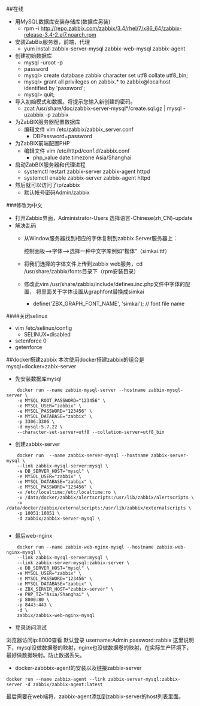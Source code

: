 ##在线
*   用MySQL数据库安装存储库(数据库另装)
    *   rpm -i http://repo.zabbix.com/zabbix/3.4/rhel/7/x86_64/zabbix-release-3.4-2.el7.noarch.rpm
*   安装ZabBix服务器，前端，代理
    *   yum install zabbix-server-mysql zabbix-web-mysql zabbix-agent
*   创建初始数据库
    *   mysql -uroot -p
    *   password
    *   mysql> create database zabbix character set utf8 collate utf8_bin;
    *   mysql> grant all privileges on zabbix.* to zabbix@localhost identified by 'password';
    *   mysql> quit;
*   导入初始模式和数据。将提示您输入新创建的密码。
    *   zcat /usr/share/doc/zabbix-server-mysql*/create.sql.gz | mysql -uzabbix -p zabbix
*   为ZabBIX服务器配置数据库
    *   编辑文件    vim /etc/zabbix/zabbix_server.conf
        *   DBPassword=password
*   为ZabBIX前端配置PHP
    *   编辑文件    vim /etc/httpd/conf.d/zabbix.conf
        *   php_value date.timezone Asia/Shanghai
*   启动ZabBIX服务器和代理进程
    *   systemctl restart zabbix-server zabbix-agent httpd
    *   systemctl enable zabbix-server zabbix-agent httpd
*   然后就可以访问了ip/zabbix
    *   默认帐号密码Admin/zabbix
    
###修改为中文
*   打开Zabbix界面，Administrator-Users 选择语言-Chinese(zh_CN)-update 
*   解决乱码
    *   从Window服务器找到相应的字休复制到zabbix Server服务器上：
    
         控制面板-->字体-->选择一种中文字库例如“楷体”（simkai.ttf）
    *   将我们选择的字体文件上传到zabbix web服务，cd /usr/share/zabbix/fonts目录下（rpm安装目录）
    *   修改此vim /usr/share/zabbix/include/defines.inc.php文件中字体的配置，
        将里面关于字体设置从graphfont替换成simkai
        *   define('ZBX_GRAPH_FONT_NAME',           'simkai'); // font file name

####关闭selinux
*   vim /etc/selinux/config
    *   SELINUX=disabled
*   setenforce 0
*   getenforce


##docker搭建zabbix
本次使用docker搭建zabbix的组合是mysql+docker+zabix-server
*   先安装数据库mysql
```
    docker run --name zabbix-mysql-server --hostname zabbix-mysql-server \
    -e MYSQL_ROOT_PASSWORD="123456" \
    -e MYSQL_USER="zabbix" \
    -e MYSQL_PASSWORD="123456" \
    -e MYSQL_DATABASE="zabbix" \
    -p 3306:3306 \
    -d mysql:5.7.22 \
    --character-set-server=utf8 --collation-server=utf8_bin
```

*   创建zabbix-server
```
    docker run  --name zabbix-server-mysql --hostname zabbix-server-mysql \
    --link zabbix-mysql-server:mysql \
    -e DB_SERVER_HOST="mysql" \
    -e MYSQL_USER="zabbix" \
    -e MYSQL_DATABASE="zabbix" \
    -e MYSQL_PASSWORD="123456" \
    -v /etc/localtime:/etc/localtime:ro \
    -v /data/docker/zabbix/alertscripts:/usr/lib/zabbix/alertscripts \
    -v /data/docker/zabbix/externalscripts:/usr/lib/zabbix/externalscripts \
    -p 10051:10051 \
    -d zabbix/zabbix-server-mysql \
    
```
*   最后web-nginx
```
    docker run --name zabbix-web-nginx-mysql --hostname zabbix-web-nginx-mysql \
    --link zabbix-mysql-server:mysql \
    --link zabbix-server-mysql:zabbix-server \
    -e DB_SERVER_HOST="mysql" \
    -e MYSQL_USER="zabbix" \
    -e MYSQL_PASSWORD="123456" \
    -e MYSQL_DATABASE="zabbix" \
    -e ZBX_SERVER_HOST="zabbix-server" \
    -e PHP_TZ="Asia/Shanghai" \
    -p 8000:80 \
    -p 8443:443 \
    -d \
    zabbix/zabbix-web-nginx-mysql
```
*   登录访问测试

浏览器访问ip:8000查看
默认登录
username:Admin
password:zabbix
这里说明下，mysql没做数据卷的映射，nginx也没做数据卷的映射，在实际生产环境下，最好做数据映射。防止数据丢失。

*   docker-zabbbix-agent的安装以及链接zabbix-server
```
docker run --name zabbix-agent --link zabbix-server-mysql:zabbix-server -d zabbix/zabbix-agent:latest
```
最后需要在web端将，zabbix-agent添加到zabbix-server的host列表里面。